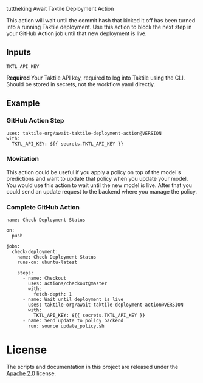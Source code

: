tuttheking Await Taktile Deployment Action

This action will wait until the commit hash that kicked it off has been turned into a running Taktile deployment. Use this action to block the next step in your GitHub Action job until that new deployment is live.

## Inputs

`TKTL_API_KEY`

**Required** Your Taktile API key, required to log into Taktile using the CLI. Should be stored in secrets, not the workflow yaml directly.

## Example

### GitHub Action Step

```
uses: taktile-org/await-taktile-deployment-action@VERSION
with:
  TKTL_API_KEY: ${{ secrets.TKTL_API_KEY }}
```

### Movitation

This action could be useful if you apply a policy on top of the model's predictions and want to update that policy when you update your model. You would use this action to wait until the new model is live. After that you could send an update request to the backend where you manage the policy.

### Complete GitHub Action

```
name: Check Deployment Status

on:
  push

jobs:
  check-deployment:
    name: Check Deployment Status
    runs-on: ubuntu-latest

    steps:
      - name: Checkout
        uses: actions/checkout@master
        with:
          fetch-depth: 1
      - name: Wait until deployment is live
        uses: taktile-org/await-taktile-deployment-action@VERSION
        with:
          TKTL_API_KEY: ${{ secrets.TKTL_API_KEY }}
      - name: Send update to policy backend
        run: source update_policy.sh
```

# License

The scripts and documentation in this project are released under the [Apache 2.0](LICENSE) license.
